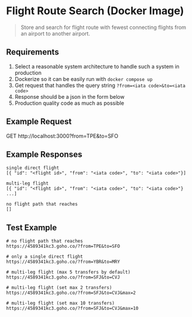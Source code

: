 
# Flight Route Search (Docker Image)

> Store and search for flight route with fewest connecting flights from an airport to another airport.

## Requirements
  1) Select a reasonable system architecture to handle such a system in production
  2) Dockerize so it can be easily run with `docker compose up`
  3) Get request that handles the query string `?from=<iata code>&to=<iata code>`
  4) Response should be a json in the form below
  5) Production quality code as much as possible

## Example Request
GET http://localhost:3000?from=TPE&to=SFO

## Example Responses

```
single direct flight
[{ "id": "<flight id>", "from": "<iata code>", "to": "<iata code>"}]

multi-leg flight
[{ "id": "<flight id>", "from": "<iata code>", "to": "<iata code>"} ...]

no flight path that reaches
[]
```

## Test Example

```
# no flight path that reaches
https://4589341kc3.goho.co/?from=TPE&to=SFO

# only a single direct flight
https://4589341kc3.goho.co/?from=YBR&to=MRY

# multi-leg flight (max 5 transfers by default)
https://4589341kc3.goho.co/?from=SFJ&to=CVJ

# multi-leg flight (set max 2 transfers)
https://4589341kc3.goho.co/?from=SFJ&to=CVJ&max=2

# multi-leg flight (set max 10 transfers)
https://4589341kc3.goho.co/?from=SFJ&to=CVJ&max=10
```

